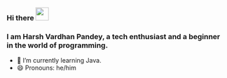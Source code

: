 ### Hi there <img src="https://media.giphy.com/media/hvRJCLFzcasrR4ia7z/giphy.gif" width="30px"/>
### I am Harsh Vardhan Pandey, a tech enthusiast and a beginner in the world of programming.
- 🌱 I’m currently learning Java.
- 😄 Pronouns: he/him

<!--
**geekyharsh05/geekyharsh05** is a ✨ _special_ ✨ repository because its `README.md` (this file) appears on your GitHub profile.

Here are some ideas to get you started:

- 🔭 I’m currently working on ...
- 🌱 I’m currently learning ...
- 👯 I’m looking to collaborate on ...
- 🤔 I’m looking for help with ...
- 💬 Ask me about ...
- 📫 How to reach me: ...
- 😄 Pronouns: ...
- ⚡ Fun fact: ...
-->
